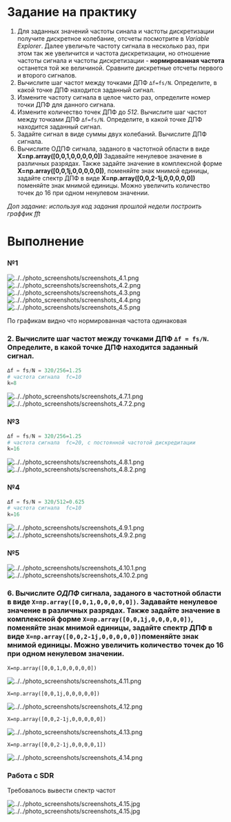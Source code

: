 # Задание на практику 


1. Для заданных значений частоты синала и частоты дискретизации получите дискретное колебание, отсчеты посмотрите в *Variable Explorer*. Далее увеличьте частоту сигнала в несколько раз, при этом так же увеличится и частота дискретизации, но отношение частоты сигнала и частоты дискретизации - **нормированная частота** останется той же величиной. Сравните дискретные отсчеты первого и второго сигналов.
2. Вычислите шаг частот между точками ДПФ `∆f=fs/N`. Определите, в какой точке ДПФ находится заданный сигнал.
3. Измените частоту сигнала в целое чисто раз, определите номер точки ДПФ для данного сигнала.
4. Измените количество точек ДПФ до *512*. Вычислите шаг частот между точками ДПФ `∆f=fs/N`. Определите, в какой точке ДПФ находится заданный сигнал.
5. Задайте сигнал в виде суммы двух колебаний. Вычислите ДПФ сигнала.
6. Вычислите ОДПФ сигнала, заданого в частотной области в виде **X=np.array([0,0,1,0,0,0,0,0])** Задавайте ненулевое значение в различных разрядах. Также задайте значение в комплексной форме **X=np.array([0,0,1j,0,0,0,0,0])**, поменяйте знак мнимой единицы, задайте спектр ДПФ в виде **X=np.array([0,0,2-1j,0,0,0,0,0])** поменяйте знак мнимой единицы. Можно увеличить количество точек до 16 при одном ненулевом значении.

*Доп задание:
используя код задания прошлой недели построить граффик fft*

# Выполнение

### №1

![../../photo_screenshots/screenshots_4.1.png](https://github.com/Marina1825/SDR_CORE/blob/main/photo_screenshots/screenshots_4.1.png)
![../../photo_screenshots/screenshots_4.2.png](https://github.com/Marina1825/SDR_CORE/blob/main/photo_screenshots/screenshots_4.2.png)
![../../photo_screenshots/screenshots_4.3.png](https://github.com/Marina1825/SDR_CORE/blob/main/photo_screenshots/screenshots_4.3.png)
![../../photo_screenshots/screenshots_4.4.png](https://github.com/Marina1825/SDR_CORE/blob/main/photo_screenshots/screenshots_4.4.png)
![../../photo_screenshots/screenshots_4.5.png](https://github.com/Marina1825/SDR_CORE/blob/main/photo_screenshots/screenshots_4.5.png)

По графикам видно что нормированная частота одинаковая

### 2. Вычислите шаг частот между точками ДПФ `∆f = fs/N`. Определите, в какой точке ДПФ находится заданный сигнал.

```py
∆f = fs/N = 320/256=1.25
# частота сигнала  fc=10
k=8
```

![../../photo_screenshots/screenshots_4.7.1.png](https://github.com/Marina1825/SDR_CORE/blob/main/photo_screenshots/screenshots_4.7.1.png)
![../../photo_screenshots/screenshots_4.7.2.png](https://github.com/Marina1825/SDR_CORE/blob/main/photo_screenshots/screenshots_4.7.2.png)

### №3

```py
∆f = fs/N = 320/256=1.25
# частота сигнала  fc=20, с постоянной частотой дискредитации
k=16
```

![../../photo_screenshots/screenshots_4.8.1.png](https://github.com/Marina1825/SDR_CORE/blob/main/photo_screenshots/screenshots_4.8.1.png)
![../../photo_screenshots/screenshots_4.8.2.png](https://github.com/Marina1825/SDR_CORE/blob/main/photo_screenshots/screenshots_4.8.2.png)

### №4
 
```py
∆f = fs/N = 320/512=0.625
# частота сигнала  fc=10
k=16
```

![../../photo_screenshots/screenshots_4.9.1.png](https://github.com/Marina1825/SDR_CORE/blob/main/photo_screenshots/screenshots_4.9.1.png)
![../../photo_screenshots/screenshots_4.9.2.png](https://github.com/Marina1825/SDR_CORE/blob/main/photo_screenshots/screenshots_4.9.2.png)

### №5



![../../photo_screenshots/screenshots_4.10.1.png](https://github.com/Marina1825/SDR_CORE/blob/main/photo_screenshots/screenshots_4.10.1.png)
![../../photo_screenshots/screenshots_4.10.2.png](https://github.com/Marina1825/SDR_CORE/blob/main/photo_screenshots/screenshots_4.10.2.png)


### 6. Вычислите *ОДПФ* сигнала, заданого в частотной области в виде `X=np.array([0,0,1,0,0,0,0,0])`. Задавайте ненулевое значение в различных разрядах. Также задайте значение в комплексной форме `X=np.array([0,0,1j,0,0,0,0,0])`, поменяйте знак мнимой единицы, задайте спектр ДПФ в виде `X=np.array([0,0,2-1j,0,0,0,0,0])`поменяйте знак мнимой единицы. Можно увеличить количество точек до 16 при одном ненулевом значении.

`X=np.array([0,0,1,0,0,0,0,0])`

![../../photo_screenshots/screenshots_4.11.png](https://github.com/Marina1825/SDR_CORE/blob/main/photo_screenshots/screenshots_4.11.png)


`X=np.array([0,0,1j,0,0,0,0,0])`

![../../photo_screenshots/screenshots_4.12.png](https://github.com/Marina1825/SDR_CORE/blob/main/photo_screenshots/screenshots_4.12.png)


`X=np.array([0,0,2-1j,0,0,0,0,0])`

![../../photo_screenshots/screenshots_4.13.png](https://github.com/Marina1825/SDR_CORE/blob/main/photo_screenshots/screenshots_4.13.png)


`X=np.array([0,0,2-1j,0,0,0,0,1])`

![../../photo_screenshots/screenshots_4.14.png](https://github.com/Marina1825/SDR_CORE/blob/main/photo_screenshots/screenshots_4.14.png)

### Работа с SDR

Требовалось вывести спектр частот 

![../../photo_screenshots/screenshots_4.15.jpg](https://github.com/Marina1825/SDR_CORE/blob/main/photo_screenshots/screenshots_4.15.jpg)
![../../photo_screenshots/screenshots_4.15.jpg](https://github.com/Marina1825/SDR_CORE/blob/main/photo_screenshots/screenshots_4.15.jpg)
